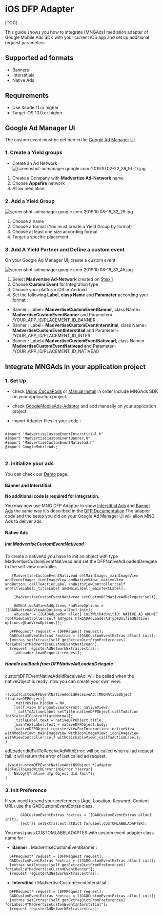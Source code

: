 # iOS DFP Adapter
[TOC]

This guide shows you how to integrate [MNGAds] mediation adapter of Google Mobile Ads SDK with your current iOS app and set up additional request parameters.

## Supported ad formats
- Banners
- Interstitials
- Native Ads

## Requirements
- Use Xcode 11 or higher
- Target iOS 10.0 or higher

## Google Ad Manager UI 

The custom event must be defined in the [Google Ad Manager UI].

### 1. Create a Yield groups

- Create an Ad Network
![screenshot-admanager.google.com-2019.10.02-22_36_16 (1).jpg](https://bitbucket.org/repo/GyRXRR/images/2101314984-screenshot-admanager.google.com-2019.10.02-22_36_16%20%281%29.jpg)

1. Create a Company with **Madvertise Ad-Network** name
2. Choose **Appsfire** network
3. Allow mediation

### 2. Add a Yield Group

![screenshot-admanager.google.com-2019.10.08-18_32_29.jpg](https://bitbucket.org/repo/aen579/images/3579724023-screenshot-admanager.google.com-2019.10.08-18_32_29.jpg)

1. Choose a name
2. Choose a format (You must create a Yield Group by format)
3. Choose at least one size according format
4. Target a specific placement

### 3. Add A Yield Partner and Define a custom event

On your Google Ad Manager UI, create a custom event 

![screenshot-admanager.google.com-2019.10.08-18_33_45.jpg](https://bitbucket.org/repo/aen579/images/837721569-screenshot-admanager.google.com-2019.10.08-18_33_45.jpg)

1. Select **Madvertise Ad-Network** created on [Step 1]
2. Choose **Custom Event** for Integration type
3. Choose your platform iOS or Android
4. Set the following **Label**, **class Name**  and **Parameter** according your format :

* Banner : Label= **MadvertiseCustomEventBanner**, class Name= **MadvertiseCustomEventBanner** and Parameter= /YOUR_APP_ID/PLACEMENT_ID_BANNER
* Banner : Label= **MadvertiseCustomEventInterstitial**, class Name= **MadvertiseCustomEventInterstitial** and Parameter= /YOUR_APP_ID/PLACEMENT_ID_INTER
* Banner : Label= **MadvertiseCustomEventNativead**, class Name= **MadvertiseCustomEventNativead** and Parameter= /YOUR_APP_ID/PLACEMENT_ID_NATIVEAD


## Integrate MNGAds in your application project

### 1. Set Up

* check [Using CocoaPods] or [Manual Install] in order include MNGAds SDK on your application project.

* check [GoogleMobileAds-Adapter] and add manually on  your application project. 

* import Adapter files in your code :

```objc

#import "MadvertiseCustomEventInterstitial.h"
#import "MadvertiseCustomEventBanner.h"
#import "MadvertiseCustomEventNativead.h"
@import GoogleMobileAds;
 
```

### 2. Initialize your ads

You can check our [Demo] page.

#### Banner and Interstitial

**No additional code is required for integration.** 

You may now use MNG DFP Adaptor to show [Interstitial Ads] and [Banner Ads] the same way it's described in the [DFP Documentation].The adapter code and the setup you did on your Google Ad Manager UI will allow MNG Ads to deliver ads.


#### Native Ads 

##### Init MadvertiseCustomEventNativead

To create a nativeAd  you have to init an object with type MadvertiseCustomEventNativead and set the DFPNativeAdLoadedDelegate to the self view controller.

```objc
   [MadvertiseCustomEventNativead setMainImage:_mainImageView andIconeImage:_iconImageView andNativeView:_nativeView andButton:_callToActionLabel andWithViewController:self andTitleLabel:_titleLabel andMainLabel:_mainTextLabel];

    [MadvertiseCustomEventNativead setCustomDFPNativeAdDelegate:self];

    GADNativeAdViewAdOptions *adViewOptions = [[GADNativeAdViewAdOptions alloc] init];
    adLoader = [[GADAdLoader alloc] initWithAdUnitID: NATIVE_AD_ADUNIT rootViewController:self adTypes:@[kGADAdLoaderAdTypeUnifiedNative] options:@[adViewOptions]];
    
  DFPRequest* request = [DFPRequest request];
  GADCustomEventExtras *extras = [[GADCustomEventExtras alloc] init];
  [extras setExtras:[self getExtrasDictFromPreferences] forLabel:@"MadvertiseCustomEventNativead"];
  [request registerAdNetworkExtras:extras];
    [adLoader loadRequest:request];
```

##### Handle callBack from DFPNativeAdLoadedDelegate
customDFPEventNativeAddidReceiveAd: will be called when the nativeObject is ready. now you can create your own view.

```objc

-(void)customDFPEventNativeAddidReceiveAd:(MNGNAtiveObject *)nativeDFPObject{
    _nativeView.hidden = NO;
    [self.view bringSubviewToFront:_nativeView];
    [_callToActionLabel setTitle:nativeDFPObject.callToAction forState:UIControlStateNormal];
    _titleLabel.text = nativeDFPObject.title;
    _mainTextLabel.text = nativeDFPObject.body;
    [nativeDFPObject registerViewForInteraction:_nativeView withMediaView:_mainImageView withIconImageView:_iconImageView withViewController:self withClickableView:_callToActionLabel];
}

```
adLoader:didFailToReceiveAdWithError: will be called when all ad request fail. it will return the error of last called ad request.

```objc
-(void)customDFPEventNativeAd:(NSObject *)adapter didFailToLoadWithError:(NSError *)error{
    NSLog(@"native dfp Object did fail");
}

```
### 3. Init Preference
If you need to send your preferences (Age, Location, Keyword, Content URL) use the GADCustomEventExtras class.

```objc
       GADCustomEventExtras *extras = [[GADCustomEventExtras alloc] init];
       [extras setExtras:extratDict forLabel:CUSTOMLABELADAPTER];

```
You must pass CUSTOMLABELADAPTER  with custom event adapter class name for :

 * **Banner :** MadvertiseCustomEventBanner :
 
 
```objc
  DFPRequest* request = [DFPRequest request];
  GADCustomEventExtras *extras = [[GADCustomEventExtras alloc] init];
  [extras setExtras:[self getExtrasDictFromPreferences] forLabel:@"MadvertiseCustomEventBanner"];
  [request registerAdNetworkExtras:extras];
``` 
 * **Interstitial :** MadvertiseCustomEventInterstitial :

 
```objc
  DFPRequest* request = [DFPRequest request];
  GADCustomEventExtras *extras = [[GADCustomEventExtras alloc] init];
  [extras setExtras:[self getExtrasDictFromPreferences] forLabel:@"MadvertiseCustomEventInterstitial"];
  [request registerAdNetworkExtras:extras];
``` 
 




[Using CocoaPods]:https://bitbucket.org/mngcorp/mngads-demo-ios/wiki/Home#markdown-header-using-cocoapods
[Manual Install]:https://bitbucket.org/mngcorp/mngads-demo-ios/wiki/Home#markdown-header-manual-install
[mngads-dfp-adapter-1.0.0.aar]:https://bitbucket.org/mngcorp/mngads-demo-android/src/HEAD/MopubDemo/app/libs/mngads-mopub-adapter.aar?at=master&fileviewer=file-view-default
[mngads-sdk-x.aar Android SDK]:https://bitbucket.org/mngcorp/mngads-demo-android/src/HEAD/MngAdsDemo/app/libs/mngads-sdk-2.7.aar?at=master
[DFP Documentation]:https://developers.google.com/ad-manager/mobile-ads-sdk/ios/quick-start
[Google Ad Manager UI]:https://admanager.google.com/
[Step 1]:https://bitbucket.org/mngcorp/mngads-demo-ios/wiki/dfp-adapter-ios#markdown-header-1-create-a-yield-groups
[Madvertise Custom Events adapters]:https://bitbucket.org/mngcorp/mngads-demo-ios/src/master/Demo/MNG-Ads-SDK/GoogleMobileAds-Adapter/
[Banner Ads]:https://developers.google.com/ad-manager/mobile-ads-sdk/ios/banner
[Interstitial Ads]:https://developers.google.com/ad-manager/mobile-ads-sdk/ios/interstitial
[Native Ads Documentation]:https://developers.google.com/ad-manager/mobile-ads-sdk/ios/native/advanced
[Demo]: https://bitbucket.org/mngcorp/mngads-demo-ios/src/master/Demo/MNG-Ads-SDK/GoogleMobileAds-Adapter/
[GoogleMobileAds-Adapter]: https://bitbucket.org/mngcorp/mngads-demo-ios/downloads/GoogleMobileAds-Adapter-v1.0.zip